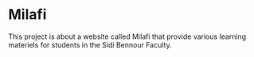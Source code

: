 # Milafi
This project is about a website called Milafi that provide various learning materiels for students in the Sidi Bennour Faculty.
